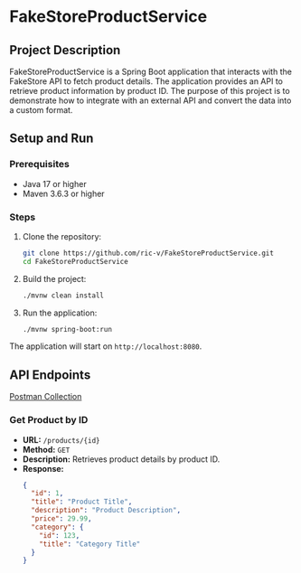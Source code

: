 # FakeStoreProductService

## Project Description

FakeStoreProductService is a Spring Boot application that interacts with the FakeStore API to fetch product details. The application provides an API to retrieve product information by product ID. The purpose of this project is to demonstrate how to integrate with an external API and convert the data into a custom format.

## Setup and Run

### Prerequisites

- Java 17 or higher
- Maven 3.6.3 or higher

### Steps

1. Clone the repository:
   ```bash
   git clone https://github.com/ric-v/FakeStoreProductService.git
   cd FakeStoreProductService
   ```

2. Build the project:
   ```bash
   ./mvnw clean install
   ```

3. Run the application:
   ```bash
   ./mvnw spring-boot:run
   ```

The application will start on `http://localhost:8080`.

## API Endpoints

[Postman Collection](https://documenter.getpostman.com/view/12893975/2sAYBPnEsg)

### Get Product by ID

- **URL:** `/products/{id}`
- **Method:** `GET`
- **Description:** Retrieves product details by product ID.
- **Response:**
  ```json
  {
    "id": 1,
    "title": "Product Title",
    "description": "Product Description",
    "price": 29.99,
    "category": {
      "id": 123,
      "title": "Category Title"
    }
  }
  ```
